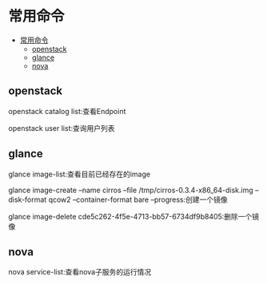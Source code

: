 # 常用命令

<!-- TOC -->

- [常用命令](#常用命令)
    - [openstack](#openstack)
    - [glance](#glance)
    - [nova](#nova)

<!-- /TOC -->

## openstack

openstack catalog list:查看Endpoint

openstack user list:查询用户列表

## glance

glance image-list:查看目前已经存在的image

glance image-create –name cirros –file /tmp/cirros-0.3.4-x86_64-disk.img –disk-format qcow2 –container-format bare –progress:创建一个镜像

glance image-delete cde5c262-4f5e-4713-bb57-6734df9b8405:删除一个镜像

## nova

nova service-list:查看nova子服务的运行情况